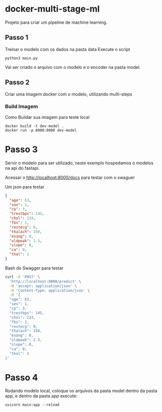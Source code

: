# docker-multi-stage-ml

Projeto para criar um pipeline de machine learning.

## Passo 1
Treinar o modelo com os dados na pasta data
Execute o script
```
python3 main.py
```

Vai ser criado o arquivo com o modelo e o encoder na pasta model.

## Passo 2
Criar uma imagem docker com o modelo, utilizando multi-steps

### Build Imagem

Como Buildar sua imagem para teste local

```
docker build -t dev-model .
docker run -p 8000:8000 dev-model
```

# Passo 3

Servir o modelo para ser utilizado, neste exemplo hospedamos o modelos na api do fastapi.

Acessar o [http://localhost:8000/docs](http://localhost:8000/docs) para testar com o swaguer

Um json para testar

```json
{
  "age": 63,
  "sex": 1,
  "cp": 3,
  "trestbps": 145,
  "chol": 233,
  "fbs": 1,
  "restecg": 0,
  "thalach": 150,
  "exang": 0,
  "oldpeak": 2.3,
  "slope": 0,
  "ca": 0,
  "thal": 1
}
```

Bash do Swagger para testar

```bash
curl -X 'POST' \
  'http://localhost:8000/predict' \
  -H 'accept: application/json' \
  -H 'Content-Type: application/json' \
  -d '{
  "age": 63,
  "sex": 1,
  "cp": 3,
  "trestbps": 145,
  "chol": 233,
  "fbs": 1,
  "restecg": 0,
  "thalach": 150,
  "exang": 0,
  "oldpeak": 2.3,
  "slope": 0,
  "ca": 0,
  "thal": 1
}'
```

# Passo 4

Rodando modelo local, coloque os arquivos da pasta model dentro da pasta app, e dentro da pasta app execute:

```
uvicorn main:app --reload 
```